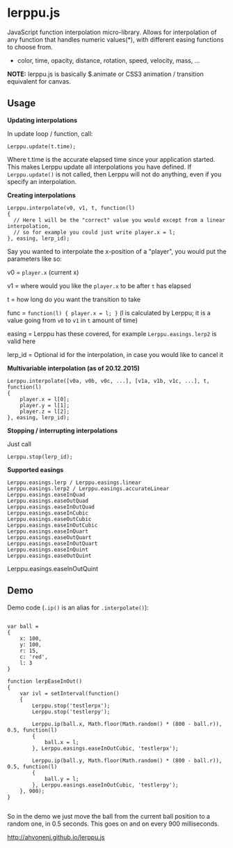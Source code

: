 # lerppu.js

JavaScript function interpolation micro-library. Allows for interpolation of any function that handles numeric values(*), with different easing functions to choose from.

* color, time, opacity, distance, rotation, speed, velocity, mass, ...

**NOTE:** lerppu.js is basically $.animate or CSS3 animation / transition equivalent for canvas.

## Usage

**Updating interpolations**

In update loop / function, call:

```
Lerppu.update(t.time);
```

Where t.time is the accurate elapsed time since your application started. This makes Lerppu update all interpolations you have defined. If `Lerppu.update()` is not called, then Lerppu will not do anything, even if you specify an interpolation.

**Creating interpolations**

```
Lerppu.interpolate(v0, v1, t, function(l)
{
  // Here l will be the "correct" value you would except from a linear interpolation,
  // so for example you could just write player.x = l;
}, easing, lerp_id);
```

Say you wanted to interpolate the x-position of a "player", you would put the parameters like so:

v0 = `player.x` (current x)

v1 = where would you like the `player.x` to be after `t` has elapsed

t = how long do you want the transition to take

func = `function(l) { player.x = l; }` (l is calculated by Lerppu; it is a value going from `v0` to `v1` in `t` amount of time)

easing = Lerppu has these covered, for example `Lerppu.easings.lerp2` is valid here

lerp_id = Optional id for the interpolation, in case you would like to cancel it

**Multivariable interpolation (as of 20.12.2015)**

```
Lerppu.interpolate([v0a, v0b, v0c, ...], [v1a, v1b, v1c, ...], t, function(l)
{
    player.x = l[0];
    player.y = l[1];
    player.z = l[2];
}, easing, lerp_id);
```

**Stopping / interrupting interpolations**

Just call

```
Lerppu.stop(lerp_id);
```

**Supported easings**

```
Lerppu.easings.lerp / Lerppu.easings.linear
Lerppu.easings.lerp2 / Lerppu.easings.accurateLinear
Lerppu.easings.easeInQuad
Lerppu.easings.easeOutQuad
Lerppu.easings.easeInOutQuad
Lerppu.easings.easeInCubic
Lerppu.easings.easeOutCubic
Lerppu.easings.easeInOutCubic
Lerppu.easings.easeInQuart
Lerppu.easings.easeOutQuart
Lerppu.easings.easeInOutQuart
Lerppu.easings.easeInQuint
Lerppu.easings.easeOutQuint

```
Lerppu.easings.easeInOutQuint

## Demo

Demo code (`.ip()` is an alias for `.interpolate()`):

```

var ball =
{
	x: 100,
	y: 100,
	r: 15,
	c: 'red',
	l: 3
}

function lerpEaseInOut()
{
	var ivl = setInterval(function()
	{
		Lerppu.stop('testlerpx');
		Lerppu.stop('testlerpy');

		Lerppu.ip(ball.x, Math.floor(Math.random() * (800 - ball.r)), 0.5, function(l)
		{
			ball.x = l;
		}, Lerppu.easings.easeInOutCubic, 'testlerpx');

		Lerppu.ip(ball.y, Math.floor(Math.random() * (800 - ball.r)), 0.5, function(l)
		{
			ball.y = l;
		}, Lerppu.easings.easeInOutCubic, 'testlerpy');
	}, 900);
}
			
```

So in the demo we just move the ball from the current ball position to a random one, in 0.5 seconds. This goes on and on every 900 milliseconds.

http://ahvonenj.github.io/lerppu.js
